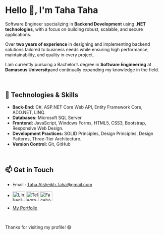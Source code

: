 # Hello 👋, I'm Taha Taha

Software Engineer specializing in **Backend Development** using **.NET technologies**, 
with a focus on building robust, scalable, and secure applications.

Over **two years of experience** in designing and implementing backend solutions 
tailored to business needs while ensuring high performance, maintainability, and quality in every project.

I am currently pursuing a Bachelor’s degree in **Software Engineering** at **Damascus University**and 
continually expanding my knowledge in the field.

<br>

## 🌟 Technologies & Skills
- **Back-End:** C#, ASP.NET Core Web API, Entity Framework Core, ADO.NET, LINQ.
- **Databases:** Microsoft SQL Server
- **Frontend:** JavaScript, Windows Forms, HTML5, CSS3, Bootstrap, Responsive Web Design.
- **Development Practices:** SOLID Principles, Design Principles, Design Patterns, Three-Tier Architecture.
- **Version Control:** Git, GitHub

<br>

## 📫 Get in Touch
- Email : Taha.Alsheikh.Taha@gmail.com
  <br>
- <p>
    <a href="https://www.linkedin.com/in/TTSE17" target="blank">
        <img align="center" src="https://upload.wikimedia.org/wikipedia/commons/e/e9/Linkedin_icon.svg" alt="LinkedIn" height="30" width="40" /></a>
    <a href="https://t.me/TTSE17" target="blank">
        <img align="center" src="https://upload.wikimedia.org/wikipedia/commons/8/82/Telegram_logo.svg" alt="Telegram" height="30" width="40" /></a>
    <a href="https://www.facebook.com/TTSE17" target="blank">
        <img align="center" src="https://upload.wikimedia.org/wikipedia/commons/5/51/Facebook_f_logo_%282019%29.svg" alt="Facebook" height="30" width="40" />
    </a>
</p>

- [My Portfolio](https://ttse17.github.io/Portfolio/index.html)

<br>
  
Thanks for visiting my profile! 😄
